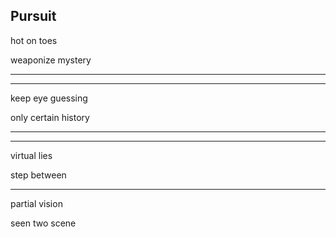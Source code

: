 ## Pursuit

hot on toes

weaponize mystery

---
---

keep eye guessing

only certain history

---
---

virtual lies 

step between

---

partial vision

seen two scene
